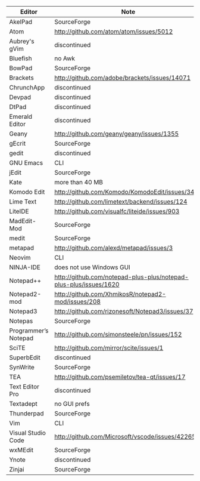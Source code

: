 Editor | Note
-------|-----
AkelPad | SourceForge
Atom | http://github.com/atom/atom/issues/5012
Aubrey's gVim | discontinued
Bluefish | no Awk
BowPad | SourceForge
Brackets | http://github.com/adobe/brackets/issues/14071
ChrunchApp | discontinued
Devpad | discontinued
DtPad | discontinued
Emerald Editor | discontinued
Geany | http://github.com/geany/geany/issues/1355
gEcrit | SourceForge
gedit | discontinued
GNU Emacs | CLI
jEdit | SourceForge
Kate | more than 40 MB
Komodo Edit | http://github.com/Komodo/KomodoEdit/issues/3438
Lime Text | http://github.com/limetext/backend/issues/124
LiteIDE | http://github.com/visualfc/liteide/issues/903
MadEdit-Mod | SourceForge
medit | SourceForge
metapad | http://github.com/alexd/metapad/issues/3
Neovim | CLI
NINJA-IDE | does not use Windows GUI
Notepad++ | http://github.com/notepad-plus-plus/notepad-plus-plus/issues/1620
Notepad2-mod | http://github.com/XhmikosR/notepad2-mod/issues/208
Notepad3 | http://github.com/rizonesoft/Notepad3/issues/37
Notepas | SourceForge
Programmer’s Notepad | http://github.com/simonsteele/pn/issues/152
SciTE | http://github.com/mirror/scite/issues/1
SuperbEdit | discontinued
SynWrite | SourceForge
TEA | http://github.com/psemiletov/tea-qt/issues/17
Text Editor Pro | discontinued
Textadept | no GUI prefs
Thunderpad | SourceForge
Vim | CLI
Visual Studio Code | http://github.com/Microsoft/vscode/issues/42265
wxMEdit | SourceForge
Ynote | discontinued
Zinjai | SourceForge
